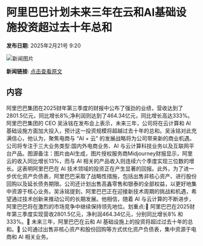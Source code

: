 # ​阿里巴巴计划未来三年在云和AI基础设施投资超过去十年总和

**发布日期**: 2025年2月21号 9:20

![新闻图片](https://pic.chinaz.com/picmap/202305221413351383_9.jpg)

**新闻链接**: [点击查看原文](https://www.aibase.com/zh/news/15573)

## 内容

阿里巴巴集团在2025财年第三季度的财报中公布了强劲的业绩，营收达到了2801.5亿元，同比增长8%;净利润则达到了464.34亿元，同比增长高达333%。阿里巴巴集团的 CEO 吴泳铭在发布会上表示，未来三年，公司将在云计算和 AI 基础设施方面加大投入，预计这一投资规模将超越过去十年的总和。吴泳铭对此充满信心，他认为，聚焦电商与 “AI + 云” 的发展战略将为公司带来新的商业机遇。公司将专注于三大业务类型:国内外电商业务、AI 与云计算科技业务以及互联网平台产品。图源备注：图片由AI生成，图片授权服务商Midjourney财报显示，阿里云的收入同比增长13%，而与 AI 相关的产品收入则连续六个季度实现三位数的增长。这表明阿里巴巴在 AI 技术领域的投资正在产生显著的回报。此外，为了进一步优化资产负债表，阿里巴巴采取了战略性措施，包括出售非核心资产、进行股份回购以及延长债务期限。公司还计划出售高鑫零售和银泰的全部权益，以更好地集中资源于核心业务。吴泳铭提到，阿里巴巴正在迎接新技术周期的挑战和机遇，希望通过技术创新来推动公司的长期发展。他相信，随着 AI 与云计算的不断进步，阿里巴巴将在激烈的市场竞争中继续保持领先地位。划重点:🌟 阿里巴巴在2025财年第三季度实现营收2801.5亿元，净利润464.34亿元，分别同比增长8% 和333%。🚀 未来三年，阿里巴巴在云和 AI 基础设施上的投资将超过过去十年的总和。💼 公司通过出售非核心资产和股份回购等方式优化资产负债表，集中资源于电商和 AI 相关业务。
